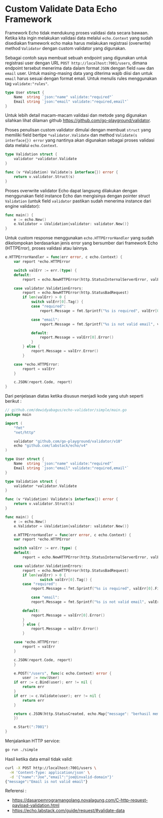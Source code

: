 # Custom Validate Data Echo Framework
Framework Echo tidak mendukung proses validasi data secara bawaan. Ketika kita ingin melakukan validasi data melalui `echo.Context` yang sudah disediakan framework echo maka harus melakukan registrasi (overwrite) method `Validator` dengan custom validator yang digunakan.

Sebagai contoh saya membuat sebuah endpoint yang digunakan untuk registrasi user dengan URL `POST http://localhost:7001/users`, dimana endpoint tersebut menerima data dalam format `JSON` dengan field `name` dan `email` user. Untuk masing-masing data yang diterima wajib diisi dan untuk `email` harus sesuai dengan format email. Untuk menulis rules menggunakan tag `validate:"rules"`.   
```go
type User struct {
    Name  string `json:"name" validate:"required"`
    Email string `json:"email" validate:"required,email"`
}
```
Untuk lebih detail macam-macam validasi dan metode yang digunakan silahkan lihat dilaman github https://github.com/go-playground/validator.

Proses penulisan custom validator dimulai dengan membuat `struct` yang memiliki field bertipe `*validator.Validate` dan method `Validate(s interface{}) error` yang nantinya akan digunakan sebagai proses validasi data melalui `echo.Context`.
```go
type Validation struct {
    validator *validator.Validate
}

func (v *Validation) Validate(s interface{}) error {
    return v.validator.Struct(s)
}
```

Proses overwrite validator Echo dapat langsung dilakukan dengan menggunakan field instance Echo dan mengisinya dengan pointer struct `Validation` (untuk field `validator` pastikan sudah menerima instance dari engine validator):   
```go
func main() {
    e := echo.New()
    e.Validator = &Validation{validator: validator.New()}
}
```

Untuk custom response menggunakan `echo.HTTPErrorHandler` yang sudah dikelompokan berdasarkan jenis error yang bersumber dari framework Echo (HTTPError), proses validasi atau lainnya.
```go
e.HTTPErrorHandler = func(err error, c echo.Context) {
    var report *echo.HTTPError

    switch valErr := err.(type) {
    default:
        report = echo.NewHTTPError(http.StatusInternalServerError, valErr.Error())

    case validator.ValidationErrors:
        report = echo.NewHTTPError(http.StatusBadRequest)
        if len(valErr) > 0 {
            switch valErr[0].Tag() {
            case "required":
                report.Message = fmt.Sprintf("%s is required", valErr[0].Field())

            case "email":
                report.Message = fmt.Sprintf("%s is not valid email", valErr[0].Field())

            default:
                report.Message = valErr[0].Error()
            }
        } else {
            report.Message = valErr.Error()
        }

    case *echo.HTTPError:
        report = valErr
    }

    c.JSON(report.Code, report)
}
```

Dari penjelasan diatas ketika disusun menjadi kode yang utuh seperti berikut :
```go
// github.com/dewidyabagus/echo-validator/simple/main.go
package main

import (
    "fmt"
    "net/http"

    validator "github.com/go-playground/validator/v10"
    echo "github.com/labstack/echo/v4"
)

type User struct {
    Name  string `json:"name" validate:"required"`
    Email string `json:"email" validate:"required,email"`
}

type Validation struct {
    validator *validator.Validate
}

func (v *Validation) Validate(s interface{}) error {
    return v.validator.Struct(s)
}

func main() {
    e := echo.New()
    e.Validator = &Validation{validator: validator.New()}

    e.HTTPErrorHandler = func(err error, c echo.Context) {
	var report *echo.HTTPError

	switch valErr := err.(type) {
	default:
	    report = echo.NewHTTPError(http.StatusInternalServerError, valErr.Error())

	case validator.ValidationErrors:
	    report = echo.NewHTTPError(http.StatusBadRequest)
	    if len(valErr) > 0 {
                switch valErr[0].Tag() {
		case "required":
		    report.Message = fmt.Sprintf("%s is required", valErr[0].Field())

	        case "email":
		    report.Message = fmt.Sprintf("%s is not valid email", valErr[0].Field())

		default:
		    report.Message = valErr[0].Error()
		}
	    } else {
	        report.Message = valErr.Error()
	    }

	case *echo.HTTPError:
	    report = valErr
	}

	c.JSON(report.Code, report)
    }

    e.POST("/users", func(c echo.Context) error {
        user := new(User)
	if err := c.Bind(user); err != nil {
	    return err
	}
	if err := c.Validate(user); err != nil {
	    return err
	}

	return c.JSON(http.StatusCreated, echo.Map{"message": "berhasil membuat user baru!"})
    })

    e.Start(":7001")
}
```

Menjalankan HTTP service:
```bash
go run ./simple
```

Hasil ketika data email tidak valid:
```bash
curl -X POST http://localhost:7001/users \
  -H 'Content-Type: application/json' \
  -d '{"name":"Joe","email":"joe@invalid-domain"}'
{"message":"Email is not valid email"}
```

Referensi :
- https://dasarpemrogramangolang.novalagung.com/C-http-request-payload-validation.html
- https://echo.labstack.com/guide/request/#validate-data
